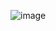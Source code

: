 ![image](https://user-images.githubusercontent.com/48233453/164528463-16adcec9-1fee-450d-90b6-796de4989d95.png)

